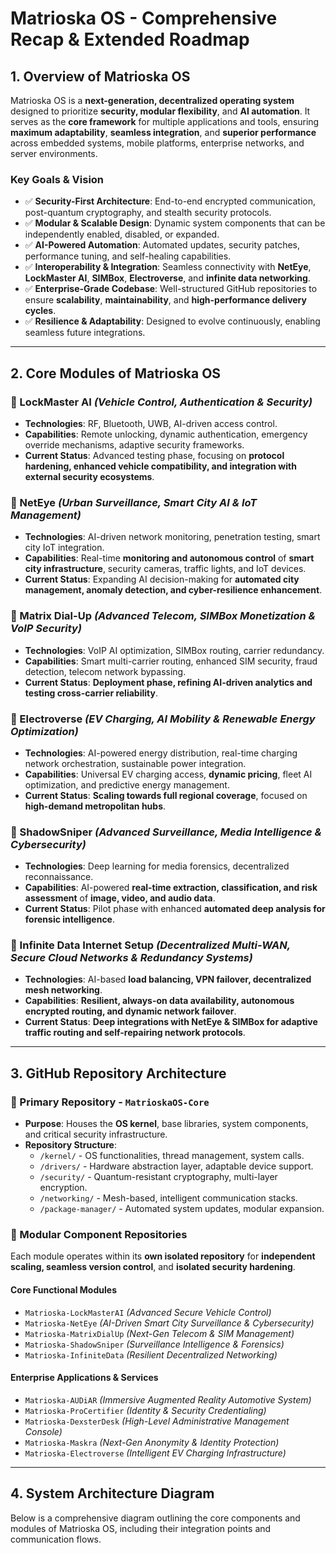 # Matrioska OS - Comprehensive Recap & Extended Roadmap

## 1. Overview of Matrioska OS

Matrioska OS is a **next-generation, decentralized operating system** designed to prioritize **security, modular flexibility**, and **AI automation**. It serves as the **core framework** for multiple applications and tools, ensuring **maximum adaptability**, **seamless integration**, and **superior performance** across embedded systems, mobile platforms, enterprise networks, and server environments.

### Key Goals & Vision
- ✅ **Security-First Architecture**: End-to-end encrypted communication, post-quantum cryptography, and stealth security protocols.
- ✅ **Modular & Scalable Design**: Dynamic system components that can be independently enabled, disabled, or expanded.
- ✅ **AI-Powered Automation**: Automated updates, security patches, performance tuning, and self-healing capabilities.
- ✅ **Interoperability & Integration**: Seamless connectivity with **NetEye**, **LockMaster AI**, **SIMBox**, **Electroverse**, and **infinite data networking**.
- ✅ **Enterprise-Grade Codebase**: Well-structured GitHub repositories to ensure **scalability**, **maintainability**, and **high-performance delivery cycles**.
- ✅ **Resilience & Adaptability**: Designed to evolve continuously, enabling seamless future integrations.

---

## 2. Core Modules of Matrioska OS

### 🔹 LockMaster AI *(Vehicle Control, Authentication & Security)*
- **Technologies**: RF, Bluetooth, UWB, AI-driven access control.
- **Capabilities**: Remote unlocking, dynamic authentication, emergency override mechanisms, adaptive security frameworks.
- **Current Status**: Advanced testing phase, focusing on **protocol hardening, enhanced vehicle compatibility, and integration with external security ecosystems**.

### 🔹 NetEye *(Urban Surveillance, Smart City AI & IoT Management)*
- **Technologies**: AI-driven network monitoring, penetration testing, smart city IoT integration.
- **Capabilities**: Real-time **monitoring and autonomous control** of **smart city infrastructure**, security cameras, traffic lights, and IoT devices.
- **Current Status**: Expanding AI decision-making for **automated city management, anomaly detection, and cyber-resilience enhancement**.

### 🔹 Matrix Dial-Up *(Advanced Telecom, SIMBox Monetization & VoIP Security)*
- **Technologies**: VoIP AI optimization, SIMBox routing, carrier redundancy.
- **Capabilities**: Smart multi-carrier routing, enhanced SIM security, fraud detection, telecom network bypassing.
- **Current Status**: **Deployment phase, refining AI-driven analytics and testing cross-carrier reliability**.

### 🔹 Electroverse *(EV Charging, AI Mobility & Renewable Energy Optimization)*
- **Technologies**: AI-powered energy distribution, real-time charging network orchestration, sustainable power integration.
- **Capabilities**: Universal EV charging access, **dynamic pricing**, fleet AI optimization, and predictive energy management.
- **Current Status**: **Scaling towards full regional coverage**, focused on **high-demand metropolitan hubs**.

### 🔹 ShadowSniper *(Advanced Surveillance, Media Intelligence & Cybersecurity)*
- **Technologies**: Deep learning for media forensics, decentralized reconnaissance.
- **Capabilities**: AI-powered **real-time extraction, classification, and risk assessment** of **image, video, and audio data**.
- **Current Status**: Pilot phase with enhanced **automated deep analysis for forensic intelligence**.

### 🔹 Infinite Data Internet Setup *(Decentralized Multi-WAN, Secure Cloud Networks & Redundancy Systems)*
- **Technologies**: AI-based **load balancing, VPN failover, decentralized mesh networking**.
- **Capabilities**: **Resilient, always-on data availability, autonomous encrypted routing, and dynamic network failover**.
- **Current Status**: **Deep integrations with NetEye & SIMBox for adaptive traffic routing and self-repairing network protocols**.

---

## 3. GitHub Repository Architecture

### **🔹 Primary Repository - `MatrioskaOS-Core`**
- **Purpose**: Houses the **OS kernel**, base libraries, system components, and critical security infrastructure.
- **Repository Structure**:
  - `/kernel/` - OS functionalities, thread management, system calls.
  - `/drivers/` - Hardware abstraction layer, adaptable device support.
  - `/security/` - Quantum-resistant cryptography, multi-layer encryption.
  - `/networking/` - Mesh-based, intelligent communication stacks.
  - `/package-manager/` - Automated system updates, modular expansion.

### **🔹 Modular Component Repositories**
Each module operates within its **own isolated repository** for **independent scaling, seamless version control**, and **isolated security hardening**.

#### **Core Functional Modules**
- `Matrioska-LockMasterAI` *(Advanced Secure Vehicle Control)*
- `Matrioska-NetEye` *(AI-Driven Smart City Surveillance & Cybersecurity)*
- `Matrioska-MatrixDialUp` *(Next-Gen Telecom & SIM Management)*
- `Matrioska-ShadowSniper` *(Surveillance Intelligence & Forensics)*
- `Matrioska-InfiniteData` *(Resilient Decentralized Networking)*

#### **Enterprise Applications & Services**
- `Matrioska-AUDiAR` *(Immersive Augmented Reality Automotive System)*
- `Matrioska-ProCertifier` *(Identity & Security Credentialing)*
- `Matrioska-DexsterDesk` *(High-Level Administrative Management Console)*
- `Matrioska-Maskra` *(Next-Gen Anonymity & Identity Protection)*
- `Matrioska-Electroverse` *(Intelligent EV Charging Infrastructure)*

---

## 4. System Architecture Diagram

Below is a comprehensive diagram outlining the core components and modules of Matrioska OS, including their integration points and communication flows.
